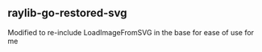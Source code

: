 ## raylib-go-restored-svg

Modified to re-include LoadImageFromSVG in the base for ease of use for me